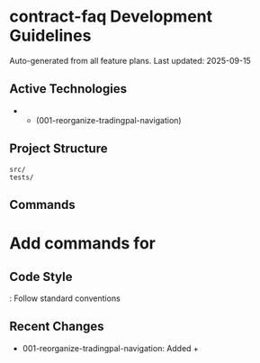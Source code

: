 # contract-faq Development Guidelines

Auto-generated from all feature plans. Last updated: 2025-09-15

## Active Technologies
-  +  (001-reorganize-tradingpal-navigation)

## Project Structure
```
src/
tests/
```

## Commands
# Add commands for 

## Code Style
: Follow standard conventions

## Recent Changes
- 001-reorganize-tradingpal-navigation: Added  + 

<!-- MANUAL ADDITIONS START -->
<!-- MANUAL ADDITIONS END -->